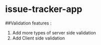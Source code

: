 # issue-tracker-app

##Validation features  :
1) Add more types of server side validation
2) Add Client side validation 